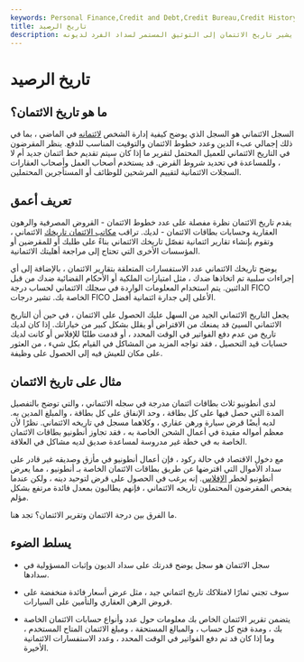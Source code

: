 ```yaml
---
keywords: Personal Finance,Credit and Debt,Credit Bureau,Credit History,Credit Report,Debt,Loans
title: تاريخ الرصيد
description: يشير تاريخ الائتمان إلى التوثيق المستمر لسداد الفرد لديونه.
---
```


# تاريخ الرصيد
## ما هو تاريخ الائتمان؟

السجل الائتماني هو السجل الذي يوضح كيفية إدارة الشخص [لائتمانه](/credit) في الماضي ، بما في ذلك إجمالي عبء الدين وعدد خطوط الائتمان والتوقيت المناسب للدفع. ينظر المقرضون في التاريخ الائتماني للعميل المحتمل لتقرير ما إذا كان سيتم تقديم خط ائتمان جديد أم لا ، وللمساعدة في تحديد شروط القرض. قد يستخدم أصحاب العمل وأصحاب العقارات السجلات الائتمانية لتقييم المرشحين للوظائف أو المستأجرين المحتملين.

## تعريف أعمق

يقدم تاريخ الائتمان نظرة مفصلة على عدد خطوط الائتمان - القروض المصرفية والرهون العقارية وحسابات بطاقات الائتمان - لديك. تراقب [مكاتب الائتمان تاريخك](/creditbureau) الائتماني ، وتقوم بإنشاء تقارير ائتمانية تفصّل تاريخك الائتماني بناءً على طلبك أو للمقرضين أو المؤسسات الأخرى التي تحتاج إلى مراجعة أهليتك الائتمانية.

يوضح تاريخك الائتماني عدد الاستفسارات المتعلقة بتقارير الائتمان ، بالإضافة إلى أي إجراءات سلبية تم اتخاذها ضدك ، مثل امتيازات الملكية أو الأحكام القضائية ضدك من قبل الدائنين. يتم استخدام المعلومات الواردة في سجلك الائتماني لحساب درجة FICO الخاصة بك. تشير درجات FICO الأعلى إلى جدارة ائتمانية أفضل.

يجعل التاريخ الائتماني الجيد من السهل عليك الحصول على الائتمان ، في حين أن التاريخ الائتماني السيئ قد يمنعك من الاقتراض أو يقلل بشكل كبير من خياراتك. إذا كان لديك تاريخ من عدم دفع الفواتير في الوقت المحدد ، أو قدمت طلبًا للإفلاس أو كانت لديك حسابات قيد التحصيل ، فقد تواجه المزيد من المشاكل في القيام بكل شيء ، من العثور على مكان للعيش فيه إلى الحصول على وظيفة.

## مثال على تاريخ الائتمان

لدى أنطونيو ثلاث بطاقات ائتمان مدرجة في سجله الائتماني ، والتي توضح بالتفصيل المدة التي حصل فيها على كل بطاقة ، وحد الإنفاق على كل بطاقة ، والمبلغ المدين به. لديه أيضًا قرض سيارة ورهن عقاري ، وكلاهما مسجل في تاريخه الائتماني. نظرًا لأن معظم أمواله مقيدة في أعمال الشحن الخاصة به ، فقد تجاوز أنطونيو بطاقات الائتمان الخاصة به في خطة غير مدروسة لمساعدة صديق لديه مشاكل في العلاقة.

مع دخول الاقتصاد في حالة ركود ، فإن أعمال أنطونيو في مأزق وصديقه غير قادر على سداد الأموال التي اقترضها عن طريق بطاقات الائتمان الخاصة بـ أنطونيو ، مما يعرض أنطونيو لخطر [الإفلاس](/bankruptcy). إنه يرغب في الحصول على قرض لتوحيد دينه ، ولكن عندما يفحص المقرضون المحتملون تاريخه الائتماني ، فإنهم يطالبون بمعدل فائدة مرتفع بشكل مؤلم.

ما الفرق بين درجة الائتمان وتقرير الائتمان؟ تجد هنا.



## يسلط الضوء

- سجل الائتمان هو سجل يوضح قدرتك على سداد الديون وإثبات المسؤولية في سدادها.

- سوف تجني ثمارًا لامتلاكك تاريخ ائتماني جيد ، مثل عرض أسعار فائدة منخفضة على قروض الرهن العقاري والتأمين على السيارات.

- يتضمن تقرير الائتمان الخاص بك معلومات حول عدد وأنواع حسابات الائتمان الخاصة بك ، ومدة فتح كل حساب ، والمبالغ المستحقة ، ومبلغ الائتمان المتاح المستخدم ، وما إذا كان قد تم دفع الفواتير في الوقت المحدد ، وعدد الاستفسارات الائتمانية الأخيرة.

